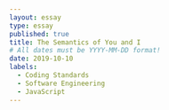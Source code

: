```yaml
---
layout: essay
type: essay
published: true
title: The Semantics of You and I
# All dates must be YYYY-MM-DD format!
date: 2019-10-10
labels:
  - Coding Standards
  - Software Engineering
  - JavaScript
---
```

